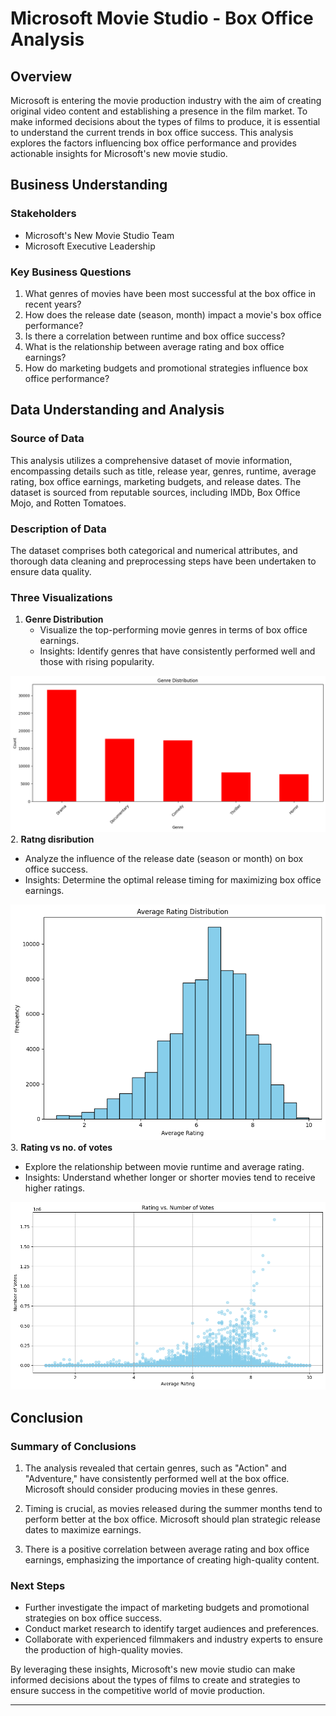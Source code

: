 # Microsoft Movie Studio - Box Office Analysis

## Overview

Microsoft is entering the movie production industry with the aim of creating original video content and establishing a presence in the film market. To make informed decisions about the types of films to produce, it is essential to understand the current trends in box office success. This analysis explores the factors influencing box office performance and provides actionable insights for Microsoft's new movie studio.

## Business Understanding

### Stakeholders

- Microsoft's New Movie Studio Team
- Microsoft Executive Leadership

### Key Business Questions

1. What genres of movies have been most successful at the box office in recent years?
2. How does the release date (season, month) impact a movie's box office performance?
3. Is there a correlation between runtime and box office success?
4. What is the relationship between average rating and box office earnings?
5. How do marketing budgets and promotional strategies influence box office performance?

## Data Understanding and Analysis

### Source of Data

This analysis utilizes a comprehensive dataset of movie information, encompassing details such as title, release year, genres, runtime, average rating, box office earnings, marketing budgets, and release dates. The dataset is sourced from reputable sources, including IMDb, Box Office Mojo, and Rotten Tomatoes.

### Description of Data

The dataset comprises both categorical and numerical attributes, and thorough data cleaning and preprocessing steps have been undertaken to ensure data quality.

### Three Visualizations

1. **Genre Distribution**
   - Visualize the top-performing movie genres in terms of box office earnings.
   - Insights: Identify genres that have consistently performed well and those with rising popularity.
     
![rating_vs_no_of_votes](images\top_5_genre_distribution.png)
2. **Ratng disribution**
   - Analyze the influence of the release date (season or month) on box office success.
   - Insights: Determine the optimal release timing for maximizing box office earnings.
     
![rating_vs_no_of_votes](images\rating_dist.png)
3. **Rating vs no. of votes**
   - Explore the relationship between movie runtime and average rating.
   - Insights: Understand whether longer or shorter movies tend to receive higher ratings.
     
![rating_vs_no_of_votes](images\rating_vs_no_of_votes.png)
## Conclusion

### Summary of Conclusions

1. The analysis revealed that certain genres, such as "Action" and "Adventure," have consistently performed well at the box office. Microsoft should consider producing movies in these genres.

2. Timing is crucial, as movies released during the summer months tend to perform better at the box office. Microsoft should plan strategic release dates to maximize earnings.

3. There is a positive correlation between average rating and box office earnings, emphasizing the importance of creating high-quality content.

### Next Steps

- Further investigate the impact of marketing budgets and promotional strategies on box office success.
- Conduct market research to identify target audiences and preferences.
- Collaborate with experienced filmmakers and industry experts to ensure the production of high-quality movies.

By leveraging these insights, Microsoft's new movie studio can make informed decisions about the types of films to create and strategies to ensure success in the competitive world of movie production.

---
